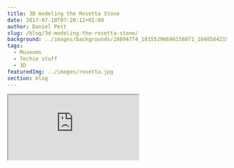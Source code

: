 ```yaml
---
title: 3D modeling the Rosetta Stone
date: 2017-07-10T07:20:12+01:00
author: Daniel Pett
slug: /blog/3d-modeling-the-rosetta-stone/
background: ../images/backgrounds/19894774_10155296696156071_1048584219763234466_n-1-1170x450.jpg
tags:
  - Museums
  - Techie stuff
  - 3D
featuredImg: ../images/rosetta.jpg
section: blog
---
```


<div class="ratio ratio-16x9 my-2 mx-2">
    <iframe title="A 3D model"  src="https://sketchfab.com/models/1e03509704a3490e99a173e53b93e282/embed"  allow="autoplay; fullscreen; vr" mozallowfullscreen="true" webkitallowfullscreen="true"></iframe>
</div>
